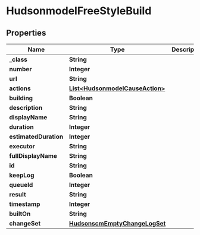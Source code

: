 
# HudsonmodelFreeStyleBuild

## Properties
Name | Type | Description | Notes
------------ | ------------- | ------------- | -------------
**_class** | **String** |  |  [optional]
**number** | **Integer** |  |  [optional]
**url** | **String** |  |  [optional]
**actions** | [**List&lt;HudsonmodelCauseAction&gt;**](HudsonmodelCauseAction.md) |  |  [optional]
**building** | **Boolean** |  |  [optional]
**description** | **String** |  |  [optional]
**displayName** | **String** |  |  [optional]
**duration** | **Integer** |  |  [optional]
**estimatedDuration** | **Integer** |  |  [optional]
**executor** | **String** |  |  [optional]
**fullDisplayName** | **String** |  |  [optional]
**id** | **String** |  |  [optional]
**keepLog** | **Boolean** |  |  [optional]
**queueId** | **Integer** |  |  [optional]
**result** | **String** |  |  [optional]
**timestamp** | **Integer** |  |  [optional]
**builtOn** | **String** |  |  [optional]
**changeSet** | [**HudsonscmEmptyChangeLogSet**](HudsonscmEmptyChangeLogSet.md) |  |  [optional]



